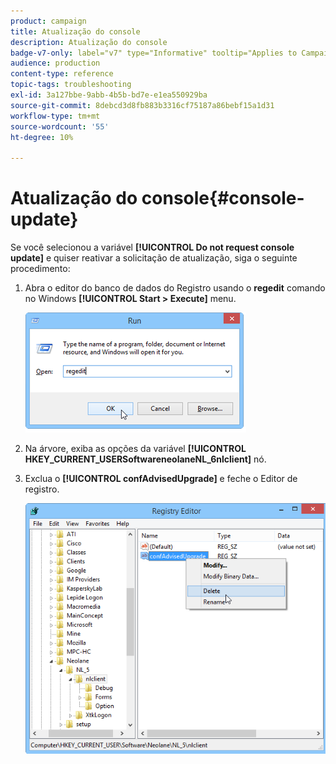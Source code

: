 ```yaml
---
product: campaign
title: Atualização do console
description: Atualização do console
badge-v7-only: label="v7" type="Informative" tooltip="Applies to Campaign Classic v7 only"
audience: production
content-type: reference
topic-tags: troubleshooting
exl-id: 3a127bbe-9abb-4b5b-bd7e-e1ea550929ba
source-git-commit: 8debcd3d8fb883b3316cf75187a86bebf15a1d31
workflow-type: tm+mt
source-wordcount: '55'
ht-degree: 10%

---
```


# Atualização do console{#console-update}



Se você selecionou a variável **[!UICONTROL Do not request console update]** e quiser reativar a solicitação de atualização, siga o seguinte procedimento:

1. Abra o editor do banco de dados do Registro usando o **regedit** comando no Windows **[!UICONTROL Start > Execute]** menu.

   ![](assets/ncs_console_update_1.png)

1. Na árvore, exiba as opções da variável **[!UICONTROL HKEY_CURRENT_USERSoftwareneolaneNL_6nlclient]** nó.
1. Exclua o **[!UICONTROL confAdvisedUpgrade]** e feche o Editor de registro.

   ![](assets/ncs_console_update_2.png)
